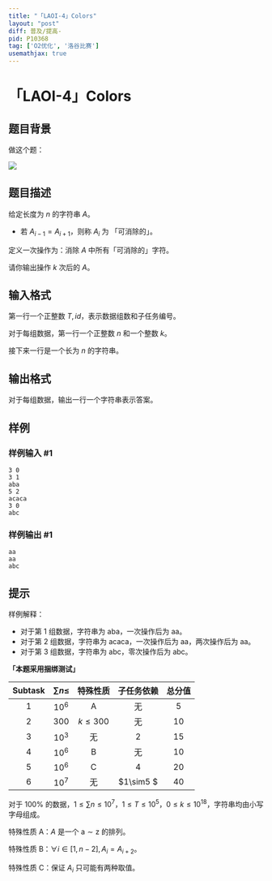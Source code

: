 ```yaml
---
title: "「LAOI-4」Colors"
layout: "post"
diff: 普及/提高-
pid: P10368
tag: ['O2优化', '洛谷比赛']
usemathjax: true
---
```


# 「LAOI-4」Colors
## 题目背景

做这个题：

![](https://cdn.luogu.com.cn/upload/image_hosting/6053fe2y.png)
## 题目描述

给定长度为 $n$ 的字符串 $A$。  
- 若 $A_{i-1}=A_{i+1}$，则称 $A_i$ 为 「可消除的」。

定义一次操作为：消除 $A$ 中所有「可消除的」字符。

请你输出操作 $k$ 次后的 $A$。
## 输入格式

第一行一个正整数 $T,id$，表示数据组数和子任务编号。

对于每组数据，第一行一个正整数 $n$ 和一个整数 $k$。

接下来一行是一个长为 $n$ 的字符串。

## 输出格式

对于每组数据，输出一行一个字符串表示答案。
## 样例

### 样例输入 #1
```
3 0
3 1
aba
5 2
acaca
3 0
abc
```
### 样例输出 #1
```
aa
aa
abc
```
## 提示

样例解释：

- 对于第 $1$ 组数据，字符串为 $\text{aba}$，一次操作后为 $\text{aa}$。
- 对于第 $2$ 组数据，字符串为 $\text{acaca}$，一次操作后为 $\text{aa}$，两次操作后为 $\text{aa}$。
- 对于第 $3$ 组数据，字符串为 $\text{abc}$，零次操作后为 $\text{abc}$。

**「本题采用捆绑测试」**

| $\text{Subtask}$ | $\sum n \le$|  特殊性质 | 子任务依赖| 总分值 |
| :--------------: | :-----: |:-----:|:--: | :--------: |
|       $1$        |  $10^6$ |    $\text{A}$    |无| $5$ |
$2$        | $300$  | $k\le 300$ |无| $10$ |
$3$        | $10^3$  | 无| $2$| $15$ |
|       $4$        | $10^6$  | $\text{B}$ |无| $10$ |
|       $5$        | $10^6$ | $\text{C}$ |$4$| $20$ |
|       $6$        | $10^7$ |     无     |$1\sim5 $| $40$ |


对于 $100\%$ 的数据，$1  \le \sum n \le 10^7$，$1 \le  T \le 10^5$，$0\le k\le 10^{18}$，字符串均由小写字母组成。

特殊性质 $\text{A}$：$A$ 是一个 $\text{a}\sim\text{z}$ 的排列。

特殊性质 $\text{B}$：$\forall i\in[1,n-2], A_i= A_{i+2}$。

特殊性质 $\text{C}$：保证 $A_i$ 只可能有两种取值。

